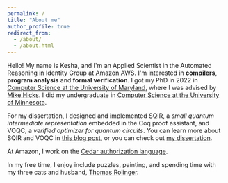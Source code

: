 ```yaml
---
permalink: /
title: "About me"
author_profile: true
redirect_from: 
  - /about/
  - /about.html
---
```


Hello! My name is Kesha, and I'm an Applied Scientist in the Automated Reasoning in Identity Group at Amazon AWS.
I'm interested in **compilers**, **program analysis** and **formal verification**.
I got my PhD in 2022 in [Computer Science at the University of Maryland](https://www.cs.umd.edu/), where I was advised by [Mike Hicks](https://mhicks.me/).
I did my undergraduate in [Computer Science at the University of Minnesota](https://cse.umn.edu/cs).

For my dissertation, I designed and implemented SQIR, a *small quantum intermediate representation* embedded in the Coq proof assistant, and VOQC, a *verified optimizer for quantum circuits*. You can learn more about SQIR and VOQC in [this blog post](https://blog.sigplan.org/2021/06/02/verifying-a-quantum-compiler/), or you can check out [my dissertation](../files/drafts/khieta-dissertation.pdf).

At Amazon, I work on the [Cedar authorization language](https://www.cedarpolicy.com).

In my free time, I enjoy include puzzles, painting, and spending time with my three cats and husband, [Thomas Rolinger](https://www.researchgate.net/profile/Thomas_Rolinger).

